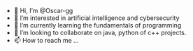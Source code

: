 - 👋 Hi, I’m @Oscar-gg
- 👀 I’m interested in artificial intelligence and cybersecurity
- 🌱 I’m currently learning the fundamentals of programming
- 💞️ I’m looking to collaborate on java, python of c++ projects.
- 📫 How to reach me ...

<!---
Oscar-gg/Oscar-gg is a ✨ special ✨ repository because its `README.md` (this file) appears on your GitHub profile.
You can click the Preview link to take a look at your changes.
--->
